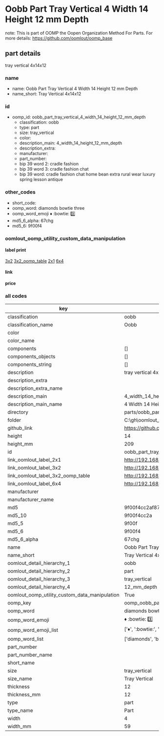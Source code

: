 # Oobb Part Tray Vertical 4 Width 14 Height 12 mm Depth  

note: This is part of OOMP the Oopen Organization Method For Parts. For more details: https://github.com/oomlout/oomp_base

##  part details
  



tray vertical 4x14x12



### name
* name: Oobb Part Tray Vertical 4 Width 14 Height 12 mm Depth
* name_short: Tray Vertical 4x14x12 
### id
* oomp_id: oobb_part_tray_vertical_4_width_14_height_12_mm_depth
  * classification: oobb
  * type: part
  * size: tray_vertical
  * color: 
  * description_main: 4_width_14_height_12_mm_depth
  * description_extra: 
  * manufacturer: 
  * part_number: 
  * bip 39 word 2: cradle fashion
  * bip 39 word 3: cradle fashion chat
  * bip 39 word: cradle fashion chat home bean extra rural wear luxury spring lesson antique

### other_codes
* short_code: 
* oomp_word: diamonds bowtie three
* oomp_word_emoji :diamonds: :bowtie: :three:
* md5_6_alpha: 67chg
* md5_6: 9f00f4






### oomlout_oomp_utility_custom_data_manipulation
#### label print
[3x2](http://192.168.1.245:1112/?label=oomp%2067chg)
[3x2_oomp_table](http://192.168.1.108:1112/?label=oomp%2067chg)
[2x1](http://192.168.1.242:1112/?label=oomp%2067chg)
[6x4](http://192.168.1.55:1112/?label=oomp%2067chg)    

#### link

                              

#### price







### all codes 
| key | value |  
| --- | --- |  
| classification | oobb |  
| classification_name | Oobb |  
| color |  |  
| color_name |  |  
| components | [] |  
| components_objects | [] |  
| components_string | [] |  
| description | tray vertical 4x14x12 |  
| description_extra |  |  
| description_extra_name |  |  
| description_main | 4_width_14_height_12_mm_depth |  
| description_main_name | 4 Width 14 Height 12 mm Depth |  
| directory | parts/oobb_part_tray_vertical_4_width_14_height_12_mm_depth |  
| folder | C:\gh\oomlout_oobb_version_4_generated_parts\parts\oobb_part_tray_vertical_4_width_14_height_12_mm_depth |  
| github_link | https://github.com/oomlout/oomlout_oomp_part_src/tree/main/parts/oobb_part_tray_vertical_4_width_14_height_12_mm_depth |  
| height | 14 |  
| height_mm | 209 |  
| id | oobb_part_tray_vertical_4_width_14_height_12_mm_depth |  
| link_oomlout_label_2x1 | http://192.168.1.242:1112/?label=oomp%2067chg |  
| link_oomlout_label_3x2 | http://192.168.1.245:1112/?label=oomp%2067chg |  
| link_oomlout_label_3x2_oomp_table | http://192.168.1.108:1112/?label=oomp%2067chg |  
| link_oomlout_label_6x4 | http://192.168.1.55:1112/?label=oomp%2067chg |  
| manufacturer |  |  
| manufacturer_name |  |  
| md5 | 9f00f4cc2af877b14409c6d04d94d18f |  
| md5_10 | 9f00f4cc2a |  
| md5_5 | 9f00f |  
| md5_6 | 9f00f4 |  
| md5_6_alpha | 67chg |  
| name | Oobb Part Tray Vertical 4 Width 14 Height 12 mm Depth |  
| name_short | Tray Vertical 4x14x12  |  
| oomlout_detail_hierarchy_1 | oobb |  
| oomlout_detail_hierarchy_2 | part |  
| oomlout_detail_hierarchy_3 | tray_vertical |  
| oomlout_detail_hierarchy_4 | 12_mm_depth |  
| oomlout_oomp_utility_custom_data_manipulation | True |  
| oomp_key | oomp_oobb_part_tray_vertical_4_width_14_height_12_mm_depth |  
| oomp_word | diamonds bowtie three |  
| oomp_word_emoji | :diamonds: :bowtie: :three: |  
| oomp_word_emoji_list | [':diamonds:', ':bowtie:', ':three:'] |  
| oomp_word_list | ['diamonds', 'bowtie', 'three'] |  
| part_number |  |  
| part_number_name |  |  
| short_name |  |  
| size | tray_vertical |  
| size_name | Tray Vertical |  
| thickness | 12 |  
| thickness_mm | 12 |  
| type | part |  
| type_name | Part |  
| width | 4 |  
| width_mm | 59 |  
